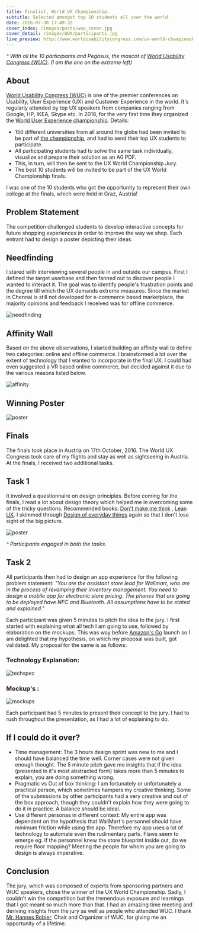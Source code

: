 ```yaml
---
title: Finalist, World UX Championship. 
subtitle: Selected amongst top 10 students all over the world.
date: 2016-07-30 17:49:32
cover_index: /images/posts/wux_cover.jpg
cover_detail: /images/WUX/participants.jpg
live_preview: http://www.worldusabilitycongress.com/ux-world-championship/
---
```

*^ With all the 10 participants and Pegasus, the mascot of [World Usability Congress (WUC)](http://www.worldusabilitycongress.com/). (I am the one on the extreme left)*

## About
[World Usability Congress (WUC)](http://www.worldusabilitycongress.com/) is one of the premier conferences on Usability, User Experience (UX) and Customer Experience in the world. It's regularly attended by top UX speakers from companies ranging from Google, HP, IKEA, Skype etc. In 2016, for the very first time they organized the [World User Experience championship](http://www.worldusabilitycongress.com/ux-world-championship/). Details:

* 150 different universities from all around the globe had been invited to be part of [the championship](http://www.worldusabilitycongress.com/ux-world-championship/), and had to send their top UX students to participate. 
* All participating students had to solve the same task individually, visualize and prepare their solution as an A0 PDF.
* This, in turn, will then be sent to the UX World Championship Jury.
* The best 10 students will be invited to be part of the UX World Championship finals.

I was one of the 10 students who got the opportunity to represent their own college at the finals, which were held in Graz, Austria!

## Problem Statement

The competition challenged students to develop interactive concepts for future shopping experiences in order to improve the way we shop. Each entrant had to design a poster depicting their ideas.


## Needfinding

I stared with interviewing several people in and outside our campus. First I defined the target userbase and then fanned out to discover people I wanted to interact it. The goal was to identify people's frustration points and the degree till which the UX demands extreme measures. Since the market in Chennai is still not developed for e-commerce based marketplace, the majority opinions and feedback I received was for offline commerce. 

![needfinding](/images/WUX/needfinding.jpg)


## Affinity Wall
Based on the above observations, I started building an affinity wall to define two categories: online and offline commerce. I brainstormed a lot over the extent of technology that I wanted to incorporate in the final UX. I could had even suggested a VR based online commerce, but decided against it due to the various reasons listed below. 

![affinity](/images/WUX/affinitywall.jpg)
## Winning Poster

![poster](/images/WUX/poster.jpg)

## Finals

The finals took place in Austria on 17th October, 2016. The World UX Congress took care of my flights and stay as well as sightseeing in Austria. At the finals, I received two additional tasks. 

## Task 1 
It involved a questionnaire on design principles. Before coming for the finals, I read a lot about design theory which helped me in overcoming some of the tricky questions. Recommended books: [Don't make me think](http://www.amazon.in/Dont-Make-Me-Think-Usability/dp/0321344758) , [Lean UX](http://shop.oreilly.com/product/0636920021827.do). I skimmed through [Design of everyday things](http://www.amazon.in/Design-Everyday-Things-Donald-Norman/dp/0465050654/ref=pd_sim_14_1?_encoding=UTF8&psc=1&refRID=1B4P1RHDN5DZPRKTAY0Y) again so that I don't lose sight of the big picture.

![poster](/images/WUX/task1.jpg)

*^ Participants engaged in both the tasks.*

## Task 2
All participants then had to design an app experience for the following problem statement:
*"You are the assistant store lead for Wallmart, who are in the process of revamping their inventory management. You need to design a mobile app for electronic store pricing. The phones that are going to be deployed have NFC and Bluetooth. All assumptions have to be stated and explained."*

Each participant was given 5 minutes to pitch the idea to the jury. I first started with explaining what all tech I am going to use, followed by elaboration on the mockups. This was way before [Amazon's Go](https://www.amazon.com/b?node=16008589011) launch so I am delighted that my hypothesis, on which my proposal was built, got validated. My proposal for the same is as follows: 

### Technology Explanation:

![techspec](/images/WUX/final.jpg)

### Mockup's :

![mockups](/images/WUX/app.jpg)

Each participant had 5 minutes to present their concept to the jury. I had to rush throughout the presentation, as I had a lot of explaining to do.   

## If I could do it over? 
* Time management: The 3 hours design sprint was new to me and I should have balanced the time well. Corner cases were not given enough thought. The 5 minute pitch gave me insights that if the idea (presented in it's most abstracted form) takes more than 5 minutes to explain, you are doing something wrong.  
* Pragmatic vs Out of box thinking: I am fortunately or unfortunately a practical person, which sometimes hampers my creative thinking. Some of the submissions by other participants had a very creative and out of the box approach, though they couldn't explain how they were going to do it in practice. A balance should be ideal. 
* Use different personas in different context: My entire app was dependent on the hypothesis that WallMart's personnel should have minimum friction while using the app. Therefore my app uses a lot of technology to automate even the rudimentary parts. Flaws seem to emerge eg. if the personnel knew the store blueprint inside out, do we require floor mapping? Meeting the people for whom you are going to design is always imperative. 

## Conclusion

The jury, which was composed of experts from sponsoring partners and WUC speakers, chose the winner of the UX World Championship. Sadly, I couldn't win the competition but the tremendous exposure and learnings that I got meant so much more than that. I had an amazing time meeting and deriving insights from the jury as well as people who attended WUC. I thank [Mr. Hannes Robier](https://www.linkedin.com/in/hannesrobier), Chair and Organizer of WUC, for giving me an opportunity of a lifetime.
